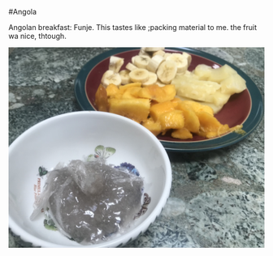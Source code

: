 #Angola

Angolan breakfast: Funje. This tastes like ;packing material to me. the fruit wa nice, thtough.

<a href="https://wakeupandeatglobal.weebly.com/angolan-breakfast.html">

![Bowl of grey gel, with fruit behind](images/angola.jpeg)